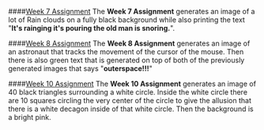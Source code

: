 ####[Week 7 Assignment](https://github.com/TylerKokott/Public-Repository/blob/gh-pages/Chemical_concavenator_2024_10_21_20_00_23.zip)
The **Week 7 Assignment** generates an image of a lot of Rain clouds on a fully black background while also printing the text "**It's rainging it's pouring the old man is snoring.**".


####[Week 8 Assignment](https://github.com/TylerKokott/Public-Repository/blob/gh-pages/Selective_clam_2024_10_28_20_00_10.zip)
The **Week 8 Assignment** generates an image of an astronaut that tracks the movement of the cursor of the mouse.
Then there is also green text that is generated on top of both of the previously generated images that says "**outerspace!!!**"


####[Week 10 Assignment](https://github.com/TylerKokott/Public-Repository/blob/gh-pages/Sustaining_lace_2024_11_10_23_00_48.zip)
The **Week 10 Assignment** generates an image of 40 black triangles surrounding a white circle. Inside the white circle there are 10 squares circling the very center of the circle to give the allusion
that there is a white decagon inside of that white circle. Then the background is a bright pink.
